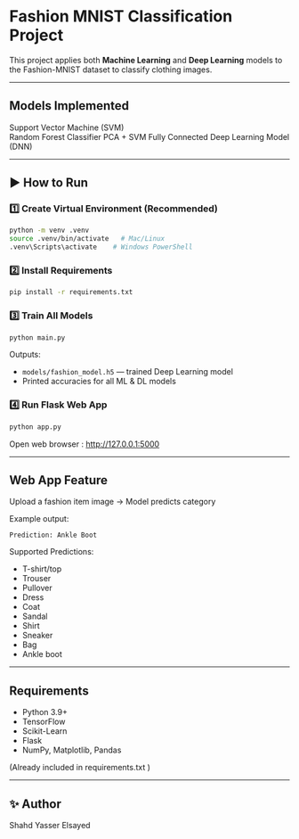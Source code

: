 # Fashion MNIST Classification Project 
This project applies both **Machine Learning** and **Deep Learning** models to the Fashion-MNIST dataset to classify clothing images.

---

##  Models Implemented
Support Vector Machine (SVM)  
Random Forest Classifier 
PCA + SVM 
Fully Connected Deep Learning Model (DNN) 

---

## ▶️ How to Run

### 1️⃣ Create Virtual Environment (Recommended)
```bash
python -m venv .venv
source .venv/bin/activate   # Mac/Linux
.venv\Scripts\activate    # Windows PowerShell
```

### 2️⃣ Install Requirements
```bash
pip install -r requirements.txt
```

### 3️⃣ Train All Models
```bash
python main.py
```

 Outputs:
- `models/fashion_model.h5` — trained Deep Learning model
- Printed accuracies for all ML & DL models

### 4️⃣ Run Flask Web App
```bash
python app.py
```
 Open web browser : http://127.0.0.1:5000


---

##  Web App Feature
Upload a fashion item image → Model predicts category

Example output:
```
Prediction: Ankle Boot
```

Supported Predictions:
- T-shirt/top
- Trouser
- Pullover
- Dress
- Coat
- Sandal
- Shirt
- Sneaker
- Bag
- Ankle boot

---

## Requirements
- Python 3.9+
- TensorFlow
- Scikit-Learn
- Flask
- NumPy, Matplotlib, Pandas

(Already included in requirements.txt )

---

## ✨ Author
Shahd Yasser Elsayed
